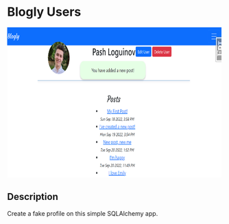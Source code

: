 # Blogly Users 

<img src='screenshot-blogly (2).png' alt='' height='350' width='500'>

## Description  

Create a fake profile on this simple SQLAlchemy app. 
